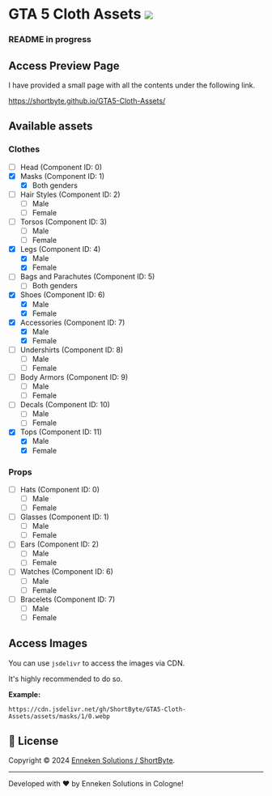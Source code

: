 # GTA 5 Cloth Assets <a href="https://www.paypal.com/donate/?hosted_button_id=2M2DMNEHGLGP4" target="_blank"><img src="https://img.shields.io/badge/Donate-PayPal-fcba03.svg"/></a>

### README in progress

## Access Preview Page
I have provided a small page with all the contents under the following link.

https://shortbyte.github.io/GTA5-Cloth-Assets/


## Available assets

### Clothes
- [ ] Head (Component ID: 0)
- [X] Masks (Component ID: 1)
  - [X] Both genders
- [ ] Hair Styles (Component ID: 2)
  - [ ] Male
  - [ ] Female
- [ ] Torsos (Component ID: 3)
  - [ ] Male
  - [ ] Female
- [X] Legs (Component ID: 4)
  - [X] Male
  - [X] Female
- [ ] Bags and Parachutes (Component ID: 5)
  - [ ] Both genders 
- [X] Shoes (Component ID: 6)
  - [X] Male
  - [X] Female
- [X] Accessories (Component ID: 7)
  - [X] Male
  - [X] Female
- [ ] Undershirts (Component ID: 8)
  - [ ] Male
  - [ ] Female
- [ ] Body Armors (Component ID: 9)
  - [ ] Male
  - [ ] Female
- [ ] Decals (Component ID: 10)
  - [ ] Male
  - [ ] Female
- [X] Tops (Component ID: 11)
  - [X] Male
  - [X] Female

### Props
- [ ] Hats (Component ID: 0)
  - [ ] Male
  - [ ] Female
- [ ] Glasses (Component ID: 1)
  - [ ] Male
  - [ ] Female
- [ ] Ears (Component ID: 2)
  - [ ] Male
  - [ ] Female
- [ ] Watches (Component ID: 6)
  - [ ] Male
  - [ ] Female
- [ ] Bracelets (Component ID: 7)
  - [ ] Male
  - [ ] Female

## Access Images

You can use `jsdelivr` to access the images via CDN.

It's highly recommended to do so.

**Example:**

```
https://cdn.jsdelivr.net/gh/ShortByte/GTA5-Cloth-Assets/assets/masks/1/0.webp
```

## 📝 License

Copyright © 2024 [Enneken Solutions / ShortByte](https://github.com/ShortByte).<br />

---

Developed with ❤️ by Enneken Solutions in Cologne!
